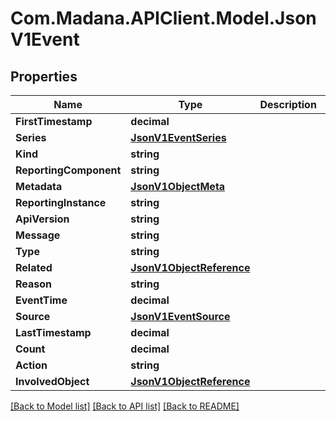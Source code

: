 
# Com.Madana.APIClient.Model.JsonV1Event

## Properties

Name | Type | Description | Notes
------------ | ------------- | ------------- | -------------
**FirstTimestamp** | **decimal** |  | [optional] 
**Series** | [**JsonV1EventSeries**](JsonV1EventSeries.md) |  | [optional] 
**Kind** | **string** |  | [optional] 
**ReportingComponent** | **string** |  | [optional] 
**Metadata** | [**JsonV1ObjectMeta**](JsonV1ObjectMeta.md) |  | [optional] 
**ReportingInstance** | **string** |  | [optional] 
**ApiVersion** | **string** |  | [optional] 
**Message** | **string** |  | [optional] 
**Type** | **string** |  | [optional] 
**Related** | [**JsonV1ObjectReference**](JsonV1ObjectReference.md) |  | [optional] 
**Reason** | **string** |  | [optional] 
**EventTime** | **decimal** |  | [optional] 
**Source** | [**JsonV1EventSource**](JsonV1EventSource.md) |  | [optional] 
**LastTimestamp** | **decimal** |  | [optional] 
**Count** | **decimal** |  | [optional] 
**Action** | **string** |  | [optional] 
**InvolvedObject** | [**JsonV1ObjectReference**](JsonV1ObjectReference.md) |  | [optional] 

[[Back to Model list]](../README.md#documentation-for-models)
[[Back to API list]](../README.md#documentation-for-api-endpoints)
[[Back to README]](../README.md)

